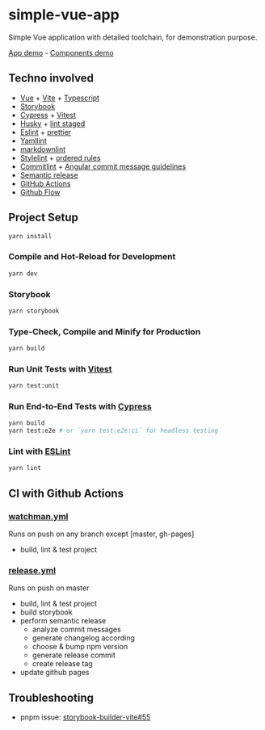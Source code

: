 # simple-vue-app

Simple Vue application with detailed toolchain, for demonstration purpose.

[App demo](https://Zecat.github.io/simple-vue-app) - [Components demo](https://Zecat.github.io/simple-vue-app/storybook)

## Techno involved

- [Vue](https://vuejs.org/) + [Vite](https://vitejs.dev/) + [Typescript](https://www.typescriptlang.org/)
- [Storybook](https://storybook.js.org/)
- [Cypress](https://www.cypress.io/) + [Vitest](https://vitest.dev/)
- [Husky](https://typicode.github.io/husky/#/) + [lint staged](https://github.com/okonet/lint-staged#readme)
- [Eslint](https://eslint.org/) + [prettier](https://prettier.io/)
- [Yamllint](https://github.com/rasshofer/yaml-lint)
- [markdownlint](https://github.com/DavidAnson/markdownlint)
- [Stylelint](stylelint.io/) + [ordered rules](https://github.com/theKashey/stylelint-semantic-groups)
- [Commitlint](https://commitlint.js.org/) + [Angular commit message guidelines](https://github.com/angular/angular/blob/22b96b9/CONTRIBUTING.md#-commit-message-guidelines)
- [Semantic release](https://semantic-release.gitbook.io/semantic-release/)
- [GitHub Actions](https://github.com/features/actions)
- [Github Flow](https://githubflow.github.io/)

## Project Setup

```sh
yarn install
```

### Compile and Hot-Reload for Development

```sh
yarn dev
```

### Storybook

```sh
yarn storybook
```

### Type-Check, Compile and Minify for Production

```sh
yarn build
```

### Run Unit Tests with [Vitest](https://vitest.dev/)

```sh
yarn test:unit
```

### Run End-to-End Tests with [Cypress](https://www.cypress.io/)

```sh
yarn build
yarn test:e2e # or `yarn test:e2e:ci` for headless testing
```

### Lint with [ESLint](https://eslint.org/)

```sh
yarn lint
```

## CI with Github Actions

### [watchman.yml](https://github.com/Zecat/simple-vue-app/blob/master/.github/workflows/watchman.yml)

Runs on push on any branch except [master, gh-pages]

- build, lint & test project

### [release.yml](https://github.com/Zecat/simple-vue-app/blob/master/.github/workflows/release.yml)

Runs on push on master

- build, lint & test project
- build storybook
- perform semantic release
  - analyze commit messages
  - generate changelog according
  - choose & bump npm version
  - generate release commit
  - create release tag
- update github pages

## Troubleshooting

- pnpm issue: [storybook-builder-vite#55](https://github.com/eirslett/storybook-builder-vite/issues/55)
